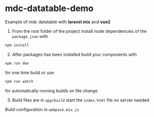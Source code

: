 # mdc-datatable-demo
Example of mdc datatable with **laravel mix** and **vue2**


1. From the root folder of the project install node dependencies of the `package.json` with
```bash
npm install
```
2. After packages has been installed build your components with
```bash
npm run dev
```
for one time build
or use 
```bash
npm run watch
```
for automatically running builds on file change

3. Build files are in `app/build` start the `index.html` file no server needed

Build configuration in `webpack.mix.js`
